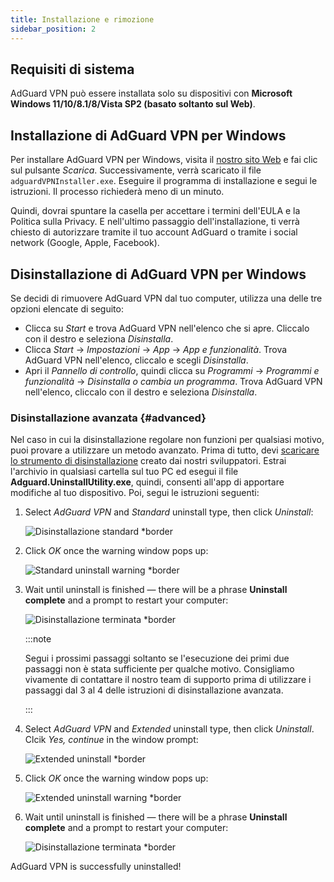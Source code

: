 ```yaml
---
title: Installazione e rimozione
sidebar_position: 2
---
```


## Requisiti di sistema

AdGuard VPN può essere installata solo su dispositivi con **Microsoft Windows 11/10/8.1/8/Vista SP2 (basato soltanto sul Web)**.

## Installazione di AdGuard VPN per Windows

Per installare AdGuard VPN per Windows, visita il [nostro sito Web](https://adguard-vpn.com/welcome.html) e fai clic sul pulsante *Scarica*. Successivamente, verrà scaricato il file `adguardVPNInstaller.exe`. Eseguire il programma di installazione e segui le istruzioni. Il processo richiederà meno di un minuto.

Quindi, dovrai spuntare la casella per accettare i termini dell'EULA e la Politica sulla Privacy. E nell'ultimo passaggio dell'installazione, ti verrà chiesto di autorizzare tramite il tuo account AdGuard o tramite i social network (Google, Apple, Facebook).

## Disinstallazione di AdGuard VPN per Windows

Se decidi di rimuovere AdGuard VPN dal tuo computer, utilizza una delle tre opzioni elencate di seguito:

- Clicca su *Start* e trova AdGuard VPN nell'elenco che si apre. Cliccalo con il destro e seleziona *Disinstalla*.
- Clicca *Start* → *Impostazioni* → *App* → *App e funzionalità*. Trova AdGuard VPN nell'elenco, cliccalo e scegli *Disinstalla*.
- Apri il *Pannello di controllo*, quindi clicca su *Programmi* → *Programmi e funzionalità* → *Disinstalla o cambia un programma*. Trova AdGuard VPN nell'elenco, cliccalo con il destro e seleziona *Disinstalla*.

### Disinstallazione avanzata {#advanced}

Nel caso in cui la disinstallazione regolare non funzioni per qualsiasi motivo, puoi provare a utilizzare un metodo avanzato. Prima di tutto, devi [scaricare lo strumento di disinstallazione](https://cdn.adtidy.org/distr/windows/Uninstall_Utility.zip) creato dai nostri sviluppatori. Estrai l'archivio in qualsiasi cartella sul tuo PC ed esegui il file **Adguard.UninstallUtility.exe**, quindi, consenti all'app di apportare modifiche al tuo dispositivo. Poi, segui le istruzioni seguenti:

1. Select *AdGuard VPN* and *Standard* uninstall type, then click *Uninstall*:

    ![Disinstallazione standard *border](https://cdn.adguardvpn.com/content/kb/vpn/windows/vpn_standard.jpg)

1. Click *OK* once the warning window pops up:

    ![Standard uninstall warning *border](https://cdn.adtidy.org/content/kb/vpn/windows/vpn_standard_warning.jpg)

1. Wait until uninstall is finished — there will be a phrase **Uninstall complete** and a prompt to restart your computer:

    ![Disinstallazione terminata *border](https://cdn.adguardvpn.com/content/kb/vpn/windows/vpn_standard_complete.jpg)

    :::note

    Segui i prossimi passaggi soltanto se l'esecuzione dei primi due passaggi non è stata sufficiente per qualche motivo. Consigliamo vivamente di contattare il nostro team di supporto prima di utilizzare i passaggi dal 3 al 4 delle istruzioni di disinstallazione avanzata.

    :::

1. Select *AdGuard VPN* and *Extended* uninstall type, then click *Uninstall*. Clcik *Yes, continue* in the window prompt:

    ![Extended uninstall *border](https://cdn.adguardvpn.com/content/kb/vpn/windows/vpn_extended.jpg)

1. Click *OK* once the warning window pops up:

    ![Extended uninstall warning *border](https://cdn.adtidy.org/content/kb/vpn/windows/vpn_standard_warning.jpg)

1. Wait until uninstall is finished — there will be a phrase **Uninstall complete** and a prompt to restart your computer:

    ![Disinstallazione terminata *border](https://cdn.adguardvpn.com/content/kb/vpn/windows/vpn_extended_complete.jpg)

AdGuard VPN is successfully uninstalled!
